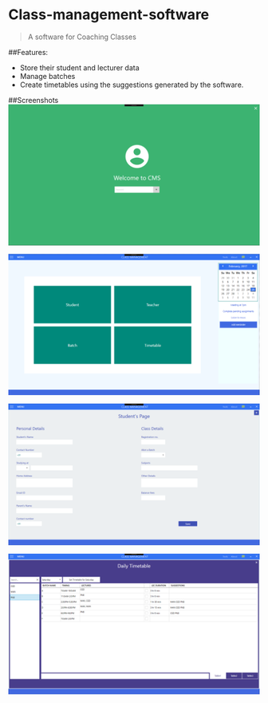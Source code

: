 # Class-management-software

>A software for Coaching Classes

##Features:
* Store their student and lecturer data
* Manage batches
* Create timetables using the suggestions generated by the software.

##Screenshots
![Alt text](Screenshots/LoginPage.png "Login page")

![Alt text](Screenshots/MainWindow.png "Main window")

![Alt text](Screenshots/StudentForm.png "Student Form")

![Alt text](Screenshots/Timetable.png "Timetable")

